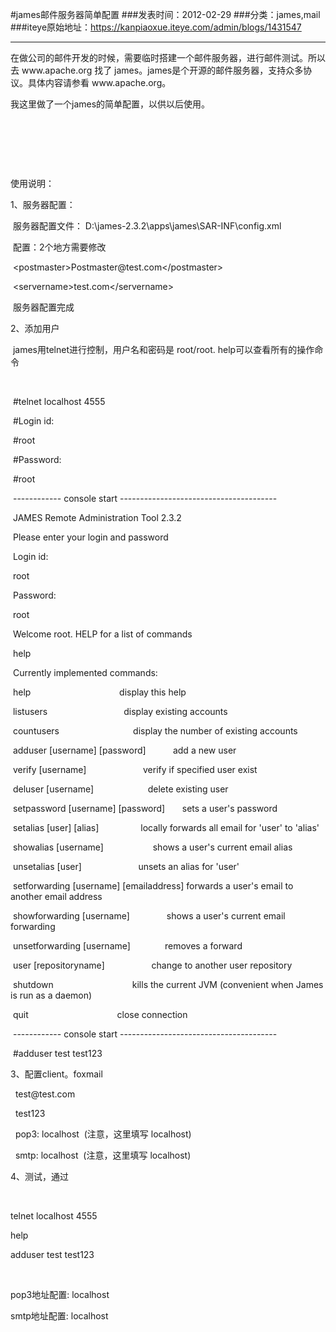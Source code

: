 #james邮件服务器简单配置
###发表时间：2012-02-29
###分类：james,mail
###iteye原始地址：<a href="https://kanpiaoxue.iteye.com/admin/blogs/1431547" target="_blank">https://kanpiaoxue.iteye.com/admin/blogs/1431547</a>

---

<p>在做公司的邮件开发的时候，需要临时搭建一个邮件服务器，进行邮件测试。所以去 www.apache.org 找了 james。james是个开源的邮件服务器，支持众多协议。具体内容请参看&nbsp;www.apache.org。</p>
<p>我这里做了一个james的简单配置，以供以后使用。</p>
<p>&nbsp;</p>
<p>&nbsp;</p>
<p> </p>
<p>&nbsp;</p>
<p>使用说明：</p>
<p>1、服务器配置：</p>
<p><span style="white-space: pre;"> </span>服务器配置文件： D:\james-2.3.2\apps\james\SAR-INF\config.xml</p>
<p><span style="white-space: pre;"> </span>配置：2个地方需要修改</p>
<p><span style="white-space: pre;"> </span>&lt;postmaster&gt;Postmaster@test.com&lt;/postmaster&gt;</p>
<p><span style="white-space: pre;"> </span>&lt;servername&gt;test.com&lt;/servername&gt;</p>
<p><span style="white-space: pre;"> </span>服务器配置完成</p>
<p>2、添加用户</p>
<p><span style="white-space: pre;"> </span>james用telnet进行控制，用户名和密码是 root/root. help可以查看所有的操作命令</p>
<p><span style="white-space: pre;"> </span></p>
<p><span style="white-space: pre;"> </span>#telnet localhost 4555</p>
<p><span style="white-space: pre;"> </span>#Login id:</p>
<p><span style="white-space: pre;"> </span>#root</p>
<p><span style="white-space: pre;"> </span>#Password:</p>
<p><span style="white-space: pre;"> </span>#root</p>
<p><span style="white-space: pre;"> </span>------------ console start ---------------------------------------</p>
<p><span style="white-space: pre;"> </span>JAMES Remote Administration Tool 2.3.2</p>
<p><span style="white-space: pre;"> </span>Please enter your login and password</p>
<p><span style="white-space: pre;"> </span>Login id:</p>
<p><span style="white-space: pre;"> </span>root</p>
<p><span style="white-space: pre;"> </span>Password:</p>
<p><span style="white-space: pre;"> </span>root</p>
<p><span style="white-space: pre;"> </span>Welcome root. HELP for a list of commands</p>
<p><span style="white-space: pre;"> </span>help</p>
<p><span style="white-space: pre;"> </span>Currently implemented commands:</p>
<p><span style="white-space: pre;"> </span>help &nbsp; &nbsp; &nbsp; &nbsp; &nbsp; &nbsp; &nbsp; &nbsp; &nbsp; &nbsp; &nbsp; &nbsp; &nbsp; &nbsp; &nbsp; &nbsp; &nbsp; &nbsp;display this help</p>
<p><span style="white-space: pre;"> </span>listusers &nbsp; &nbsp; &nbsp; &nbsp; &nbsp; &nbsp; &nbsp; &nbsp; &nbsp; &nbsp; &nbsp; &nbsp; &nbsp; &nbsp; &nbsp; display existing accounts</p>
<p><span style="white-space: pre;"> </span>countusers &nbsp; &nbsp; &nbsp; &nbsp; &nbsp; &nbsp; &nbsp; &nbsp; &nbsp; &nbsp; &nbsp; &nbsp; &nbsp; &nbsp; &nbsp;display the number of existing accounts</p>
<p><span style="white-space: pre;"> </span>adduser [username] [password] &nbsp; &nbsp; &nbsp; &nbsp; &nbsp; add a new user</p>
<p><span style="white-space: pre;"> </span>verify [username] &nbsp; &nbsp; &nbsp; &nbsp; &nbsp; &nbsp; &nbsp; &nbsp; &nbsp; &nbsp; &nbsp; verify if specified user exist</p>
<p><span style="white-space: pre;"> </span>deluser [username] &nbsp; &nbsp; &nbsp; &nbsp; &nbsp; &nbsp; &nbsp; &nbsp; &nbsp; &nbsp; &nbsp;delete existing user</p>
<p><span style="white-space: pre;"> </span>setpassword [username] [password] &nbsp; &nbsp; &nbsp; sets a user's password</p>
<p><span style="white-space: pre;"> </span>setalias [user] [alias] &nbsp; &nbsp; &nbsp; &nbsp; &nbsp; &nbsp; &nbsp; &nbsp; locally forwards all email for 'user' to 'alias'</p>
<p><span style="white-space: pre;"> </span>showalias [username] &nbsp; &nbsp; &nbsp; &nbsp; &nbsp; &nbsp; &nbsp; &nbsp; &nbsp; &nbsp;shows a user's current email alias</p>
<p><span style="white-space: pre;"> </span>unsetalias [user] &nbsp; &nbsp; &nbsp; &nbsp; &nbsp; &nbsp; &nbsp; &nbsp; &nbsp; &nbsp; &nbsp; unsets an alias for 'user'</p>
<p><span style="white-space: pre;"> </span>setforwarding [username] [emailaddress] forwards a user's email to another email address</p>
<p><span style="white-space: pre;"> </span>showforwarding [username] &nbsp; &nbsp; &nbsp; &nbsp; &nbsp; &nbsp; &nbsp; shows a user's current email forwarding</p>
<p><span style="white-space: pre;"> </span>unsetforwarding [username] &nbsp; &nbsp; &nbsp; &nbsp; &nbsp; &nbsp; &nbsp;removes a forward</p>
<p><span style="white-space: pre;"> </span>user [repositoryname] &nbsp; &nbsp; &nbsp; &nbsp; &nbsp; &nbsp; &nbsp; &nbsp; &nbsp; change to another user repository</p>
<p><span style="white-space: pre;"> </span>shutdown &nbsp; &nbsp; &nbsp; &nbsp; &nbsp; &nbsp; &nbsp; &nbsp; &nbsp; &nbsp; &nbsp; &nbsp; &nbsp; &nbsp; &nbsp; &nbsp;kills the current JVM (convenient when James is run as a daemon)</p>
<p><span style="white-space: pre;"> </span>quit &nbsp; &nbsp; &nbsp; &nbsp; &nbsp; &nbsp; &nbsp; &nbsp; &nbsp; &nbsp; &nbsp; &nbsp; &nbsp; &nbsp; &nbsp; &nbsp; &nbsp; &nbsp;close connection</p>
<p><span style="white-space: pre;"> </span>------------ console start ---------------------------------------</p>
<p><span style="white-space: pre;"> </span>#adduser test test123</p>
<p>3、配置client。foxmail</p>
<p><span style="white-space: pre;"> </span> test@test.com</p>
<p><span style="white-space: pre;"> </span> test123</p>
<p><span style="white-space: pre;"> </span> pop3: localhost &nbsp;(注意，这里填写 localhost)</p>
<p><span style="white-space: pre;"> </span> smtp: localhost &nbsp;(注意，这里填写 localhost)</p>
<p>4、测试，通过</p>
<p>&nbsp;</p>
<p>telnet localhost 4555</p>
<p>help</p>
<p>adduser test test123</p>
<p>&nbsp;</p>
<p>pop3地址配置: localhost</p>
<p>smtp地址配置: localhost</p>